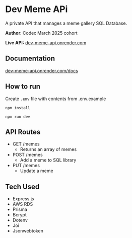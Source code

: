 # Dev Meme APi

A private API that manages a meme gallery SQL Database.

**Author**: Codex March 2025 cohort

**Live API:** [dev-meme-api.onrender.com](https://dev-meme-api.onrender.com/)

## Documentation

[dev-meme-api.onrender.com/docs](https://dev-meme-api.onrender.com/docs)

## How to run

Create `.env` file with contents from .env.example

`npm install`

`npm run dev`

## API Routes

- GET /memes
  - Returns an array of memes
- POST /memes
  - Add a meme to SQL library
- PUT /memes
  - Update a meme

## Tech Used

- Express.js
- AWS RDS
- Prisma
- Bcrypt
- Dotenv
- Joi
- Jsonwebtoken
